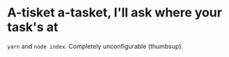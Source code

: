 # A-tisket a-tasket, I'll ask where your task's at

`yarn` and `node index`. Completely unconfigurable (thumbsup).